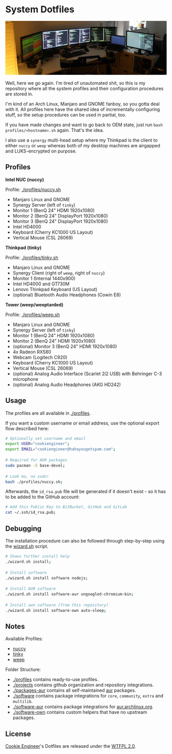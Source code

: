 
# System Dotfiles

![Camera Picture](./README.jpg)

Well, here we go again. I'm tired of unautomated shit, so this
is my repository where all the system profiles and their
configuration procedures are stored in.

I'm kind of an Arch Linux, Manjaro and GNOME fanboy, so you
gotta deal with it. All profiles here have the shared idea
of incrementally configuring stuff, so the setup procedures
can be used in partial, too.

If you have made changes and want to go back to OEM state,
just run `bash profiles/<hostname>.sh` again. That's the idea.

I also use a `synergy` multi-head setup where my Thinkpad is
the client to either `nuccy` or `weep` whereas both of my
desktop machines are airgapped and LUKS-encrypted on purpose.


## Profiles

**Intel NUC (nuccy)**

Profile: [./profiles/nuccy.sh](./profiles/nuccy.sh)

- Manjaro Linux and GNOME
- Synergy Server (left of `tinky`)
- Monitor 1 (BenQ 24" HDMI 1920x1080)
- Monitor 2 (BenQ 24" DisplayPort 1920x1080)
- Monitor 3 (BenQ 24" DisplayPort 1920x1080)
- Intel HD4000
- Keyboard (Cherry KC1000 US Layout)
- Vertical Mouse (CSL 26069)

**Thinkpad (tinky)**

Profile: [./profiles/tinky.sh](./profiles/tinky.sh)

- Manjaro Linux and GNOME
- Synergy Client (right of `weep`, right of `nuccy`)
- Monitor 1 (Internal 1440x900)
- Intel HD4000 and GT730M
- Lenovo Thinkpad Keyboard (US Layout)
- (optional) Bluetooth Audio Headphones (Cowin E8)

**Tower (weep/weeptarded)**

Profile: [./profiles/weep.sh](./profiles/weep.sh)

- Manjaro Linux and GNOME
- Synergy Server (left of `tinky`)
- Monitor 1 (BenQ 24" HDMI 1920x1080)
- Monitor 2 (BenQ 24" HDMI 1920x1080)
- (optional) Monitor 3 (BenQ 24" HDMI 1920x1080)
- 4x Radeon RX580
- Webcam (Logitech C920)
- Keyboard (Cherry KC1000 US Layout)
- Vertical Mouse (CSL 26069)
- (optional) Analog Audio Interface (Scarlet 2i2 USB) with Behringer C-3 microphone
- (optional) Analog Audio Headphones (AKG HD242)


## Usage

The profiles are all available in [./profiles](./profiles).

If you want a custom username or email address, use the
optional export flow described here:

```bash
# Optionally set username and email
export USER="cookiengineer";
export EMAIL="cookiengineer@hahayougetspam.com";

# Required for AUR packages
sudo pacman -S base-devel;

# Look ma, no sudo!
bash ./profiles/nuccy.sh;
```

Afterwards, the `id_rsa.pub` file will be generated
if it doesn't exist - so it has to be added to the
GitHub account:

```bash
# Add this Public Key to BitBucket, GitHub and GitLab
cat ~/.ssh/id_rsa.pub;
```


## Debugging

The installation procedure can also be followed through
step-by-step using the [wizard.sh](./wizard.sh) script.

```bash
# Shows further install help
./wizard.sh install;

# Install software
./wizard.sh install software nodejs;

# Install AUR software
./wizard.sh install software-aur ungoogled-chromium-bin;

# Install own software (from this repository)
./wizard.sh install software-own auto-sleep;
```


## Notes

Available Profiles:

- [nuccy](./profiles/nuccy.sh)
- [tinky](./profiles/tinky.sh)
- [weep](./profiles/weep.sh)

Folder Structure:

- [./profiles](./profiles) contains ready-to-use profiles.
- [./projects](./projects) contains github organization and repository integrations.
- [./packages-aur](./packages-aur) contains all self-maintained [aur](https://aur.archlinux.org) packages.
- [./software](./software) contains package integrations for `core`, `community`, `extra` and `multilib`.
- [./software-aur](./software-aur) contains package integrations for [aur.archlinux.org](https://aur.archlinux.org).
- [./software-own](./software-own) contains custom helpers that have no upstream packages.


## License

[Cookie Engineer](https://github.com/cookiengineer)'s Dotfiles are released under the [WTFPL 2.0](./LICENSE_WTFPL.txt).

